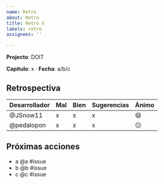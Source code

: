 ```yaml
---
name: Retro
about: Retro
title: Retro X
labels: retro
assignees: ''

---
```


**Projecto**: DOIT

**Capítulo**: x ·
**Fecha**: a/b/c

## Retrospectiva

| Desarrollador | Mal | Bien | Sugerencias | Ánimo |
| ------------- | --- | ---- | ----------- | ----- |
| @JSnow11      | x   | x    | x           | 😄    |
| @pedalopon    | x   | x    | x           | 😐    |

## Próximas acciones

- a @a #issue
- b @b #issue
- c @c #issue
